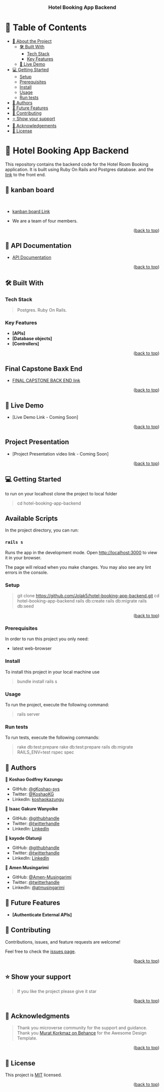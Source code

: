 <a name="readme-top"></a>

<div align="center">

  <h3><b>Hotel Booking App Backend</b></h3>

</div>

# 📗 Table of Contents

- [📖 About the Project](#about-project)
  - [🛠 Built With](#built-with)
    - [Tech Stack](#tech-stack)
    - [Key Features](#key-features)
  - [🚀 Live Demo](#live-demo)
- [💻 Getting Started](#getting-started)
  - [Setup](#setup)
  - [Prerequisites](#prerequisites)
  - [Install](#install)
  - [Usage](#usage)
  - [Run tests](#Run-tests)
- [👥 Authors](#authors)
- [🔭 Future Features](#future-features)
- [🤝 Contributing](#contributing)
- [⭐️ Show your support](#support)
- [🙏 Acknowledgements](#acknowledgements)
- [📝 License](#license)

# 📖 Hotel Booking App Backend <a name="about-project"></a>

This repository contains the backend code for the Hotel Room Booking application. It is built using Ruby On Rails and Postgres database. and the [link](https://github.com/Jolak5/hotel-booking-app-frontend) to the front end.

## 🚀 kanban board <a name="live-demo"></a>

<div > 
 
  <br/>

- [kanban board Link](https://github.com/users/Jolak5/projects/2)

- We are a team of four members.

<p align="right">(<a href="#readme-top">back to top</a>)</p>

## 🚀 API Documentation <a name="app-doc"></a>

- [API Documentation](./swagger/v1/ApiDocumentation.json)

<p align="right">(<a href="#readme-top">back to top</a>)</p>

## 🛠 Built With <a name="built-with"> </a>

### Tech Stack <a name="tech-stack"></a>

> Postgres.
> Ruby On Rails.

### Key Features <a name="key-features"></a>

- **[APIs]**
- **[Database objects]**
- **[Controllers]**

<p align="right">(<a href="#readme-top">back to top</a>)</p>

## Final Capstone Baxk End <a name="final-capstone-back-end"></a>

- [ FINAL CAPSTONE BACK END link](https://github.com/Jolak5/hotel-booking-app-backend)

<p align="right">(<a href="#readme-top">back to top</a>)</p>

## 🚀 Live Demo <a name="live-demo"></a>

- [Live Demo Link - Coming Soon]

<p align="right">(<a href="#readme-top">back to top</a>)</p>

## Project Presentation <a name="project-presentation"></a>

- [Project Presentation video link - Coming Soon]

<p align="right">(<a href="#readme-top">back to top</a>)</p>

## 💻 Getting Started <a name="getting-started"></a>

to run on your localhost clone the project to local folder

> cd hotel-booking-app-backend

## Available Scripts

In the project directory, you can run:

### `rails s`

Runs the app in the development mode.
Open [http://localhost:3000](http://localhost:3000) to view it in your browser.

The page will reload when you make changes.
You may also see any lint errors in the console.

### Setup

> git clone https://github.com/Jolak5/hotel-booking-app-backend.git
> cd hotel-booking-app-backend
> rails db:create
> rails db:migrate
> rails db:seed

<p align="right">(<a href="#readme-top">back to top</a>)</p>

### Prerequisites

In order to run this project you only need:

- latest web-browser

### Install

To install this project in your local machine use

> bundle install
> rails s

### Usage

To run the project, execute the following command:

> rails server

### Run tests

 To run tests, execute the following commands:

> rake db:test:prepare
> rake db:test:prepare
> rails db:migrate RAILS_ENV=test
> rspec spec

## 👥 Authors <a name="authors"></a>

👤 **Koshao Godfrey Kazungu**

- GitHub: [@gKoshao-sys](https://github.com/Koshao-sys/)
- Twitter: [@KoshaoKG](https://twitter.com/KoshaoKG)
- LinkedIn: [koshaokazungu](https://www.linkedin.com/in/koshaokazungu/)

👤 **Isaac Gakure Wanyoike**

- GitHub: [@githubhandle](https://github.com/gaks1)
- Twitter: [@twitterhandle](https://twitter.com/bopplov)
- LinkedIn: [LinkedIn](https://www.linkedin.com/in/isaac-wanyoike-1841a8172/)

👤 **kayode Olatunji**

- GitHub: [@githubhandle](https://github.com/Jolak5)
- Twitter: [@twitterhandle](https://twitter.com/I_amBabakay)
- LinkedIn: [LinkedIn](https://www.linkedin.com/in/olatunji-kayode/)

👤 **Amen Musingarimi**

- GitHub: [@Amen-Musingarimi](https://github.com/Amen-Musingarimi)
- Twitter: [@twitterhandle](https://twitter.com/MusingarimiT)
- LinkedIn: [@atmusingarimi](https://www.linkedin.com/in/atmusingarimi/)

## 🔭 Future Features <a name="future-features"></a>

- **[Authenticate External APIs]**

## 🤝 Contributing <a name="contributing"></a>

Contributions, issues, and feature requests are welcome!

Feel free to check the [issues page](https://github.com/Jolak5/hotel-booking-app-backend/issues).

<p align="right">(<a href="#readme-top">back to top</a>)</p>

## ⭐️ Show your support <a name="support"></a>

> If you like the project please give it star

<p align="right">(<a href="#readme-top">back to top</a>)</p>

## 🙏 Acknowledgments <a name="acknowledgements"></a>

> Thank you microverse community for the support and guidance.
> Thank you [Murat Korkmaz on Behance](https://www.behance.net/gallery/31579789/Ballhead-App-%28Free-PSDs%29) for the Awesome Design Template.

<p align="right">(<a href="#readme-top">back to top</a>)</p>

## 📝 License <a name="license"></a>

This project is [MIT](./LICENSE) licensed.

<p align="right">(<a href="#readme-top">back to top</a>)</p>
